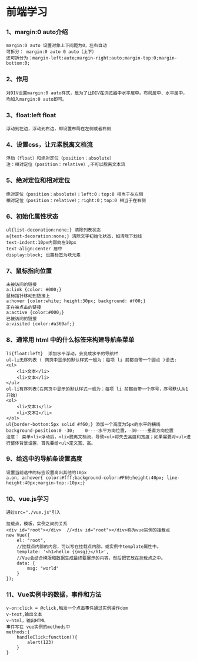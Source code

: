 # 前端学习

### 1、margin:0 auto介绍  
    margin:0 auto 设置对象上下间距为0，左右自动  
    可拆分： margin:0 auto 0 auto（上下）  
    还可拆分为：margin-left:auto;margin-right:auto;margin-top:0;margin-bottom:0;

### 2、作用
    对DIV设置margin:0 auto样式，是为了让DIV在浏览器中水平居中。布局居中、水平居中，均加入margin:0 auto即可。

### 3、float:left float 
    浮动到左边，浮动到右边，即设置布局在左侧或者右侧

### 4、设置css，让元素脱离文档流
    浮动（float）和绝对定位（position：absolute）  
    注：相对定位（position：relative）,不可以脱离文本流

### 5、绝对定位和相对定位
    绝对定位（position：absolute）；left:0；top:0 相当于在左侧  
    相对定位（position：relative）；right:0；top:0 相当于在右侧  
### 6、初始化属性状态
    ul{list-decoration:none;} 清除列表状态  
    a{text-decoration:none;} 清除文字初始化状态，如清除下划线  
    text-indent:10px内部向左10px  
    text-align:center 居中
    display:block; 设置标签为块元素  
### 7、鼠标指向位置
    未被访问的链接
    a:link {color: #000;}   
    鼠标指针移动到链接上  
    a:hover {color:white; height:30px; background: #f00;}
    正在被点击的链接
    a:active {color:#000;}  
    已被访问的链接  
    a:visited {color:#a369af;}
### 8、通常用 html 中的什么标签来构建导航条菜单
    li{float:left}  添加水平浮动，会变成水平的导航栏
    ul-li无序列表 ( 网页中显示的默认样式一般为：每项 li 前都自带一个圆点 )语法:
    <ul>
        <li>文本</li>
        <li>文本</li>
    </ul>     
    ol-li有序列表(在网页中显示的默认样式一般为：每项 li 前都自带一个序号，序号默认从1开始)
    <ol>
        <li>文本1</li>
        <li>文本2</li>
    </ol>    
    ul{border-bottom:5px solid #f60;} 添加一个高度为5px的水平的横线
    background-position:0 -30;    0----水平方向位置，-30----垂直方向位置
    注意： 菜单<li>浮动后，<li>脱离文档流，导致<ul>将失去高度和宽度；如果需要对<ul>进行整体背景设置，首先要给<ul>定义宽、高。
### 9、给选中的导航条设置高度
    设置当前选中的标签设置高出其他的10px 
    a.on, a:hover{ color:#fff;background-color:#F60;height:40px; line-height:40px;margin-top:-10px;}

 ### 10、vue.js学习
    通过src="./vue.js"引入  

    挂载点，模板，实例之间的关系
    <div id="root"></div>  //<div id="root"></div>称为vue实例的挂载点
    new Vue({
        el: "root",
        //挂载点内部的内容，可以写在挂载点内部，或实例中template属性中。
        template: '<h1>hello {{msg}}</h1>',  
        //Vue会结合模版和数据生成最终要展示的内容，然后把它放在挂载点之中。
        data: {
            msg: "world"
        }
    });
### 11、Vue实例中的数据，事件和方法
    v-on:click = @click,触发一个点击事件通过实例操作dom
    v-text,输出文本
    v-html，输出HTML
    事件写在 vue实例的methods中
    methods:{
		handleClick:function(){
			alert(123)
		}
	}
